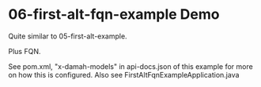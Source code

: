 # 06-first-alt-fqn-example Demo #

Quite similar to 05-first-alt-example.   
  
Plus FQN.  

See pom.xml, "x-damah-models" in api-docs.json of this example for more on how this is configured. 
Also see FirstAltFqnExampleApplication.java     







